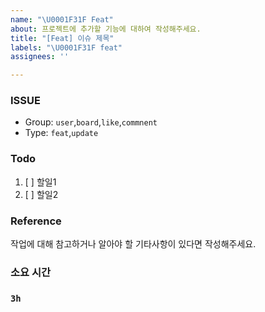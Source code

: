 ```yaml
---
name: "\U0001F31F Feat"
about: 프로젝트에 추가할 기능에 대하여 작성해주세요.
title: "[Feat] 이슈 제목"
labels: "\U0001F31F feat"
assignees: ''

---
```


### ISSUE
- Group:  `user`,`board`,`like`,`commnent`
- Type: `feat`,`update`

### Todo

1. [ ] 할일1
2. [ ] 할일2

### Reference
작업에 대해 참고하거나 알아야 할 기타사항이 있다면 작성해주세요.

### 소요 시간
### `3h`
